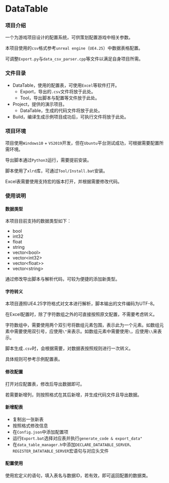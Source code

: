 # DataTable

### 项目介绍

一个为游戏项目设计的配置系统，可供策划配置游戏中相关参数。

本项目使用的`csv`格式参考`unreal engine`（`UE4.25`）中数据表格配置。

可调整`Export.py`与`data_csv_parser.cpp`等文件以满足自身项目所需。

### 文件目录

- DataTable，使用的配置表，可使用`Excel`等软件打开。
  - Export，导出的`.csv`文件将放于此处。
  - Tool，导出脚本与配置等文件放于此处。
- Project，提供的演示项目。
  - DataTable，生成的代码文件将放于此处。
- Build，编译生成示例项目成功后，可执行文件将放于此处。

### 项目环境

项目使用`Windows10` + `VS2019`开发，但在`Ubuntu`平台测试成功，可根据需要配置所需环境。

导出脚本通过`Python3`运行，需要提前安装。

脚本使用了`xlrd`库，可通过`Tool/Install.bat`安装。

Excel表需要使用支持宏的版本打开，并根据需要修改代码。

### 使用说明

#### 数据类型

本项目目前支持的数据类型如下：

- bool
- int32
- float
- string
- vector\<bool\>
- vector\<int32\>
- vector\<float>\>
- vector\<string\>

通过修改导出脚本与解析代码，可较为便捷的添加新类型。

#### 字符转义

本项目遵照UE4.25字符格式对文本进行解析，脚本输出的文件编码为UTF-8。

在Excel配置时，除了字符数组之外的可直接按照原文配置，不需要考虑转义。

字符数组中，需要使用两个双引号将数组元素包围，表示此为一个元素。如数组元素中需要使用双引号，应使用`\"`来表示。如数组元素中需要使用`\`，应使用`\\`来表示。

脚本生成`.csv`时，会根据需要，对数据表按照规则进行一次转义。

具体规则可参考示例配置表。

#### 修改配置

打开对应配置表，修改后导出数据即可。

若需要新增列，则按照格式在其后新增，并生成代码文件且导出数据。

#### 新增配表

- 复制出一张新表
- 按照格式修改信息
- 在`Config.json`中添加配置项
- 运行`Export.bat`选择对应表并执行`generate_code & export_data"`
- 在`data_table_manager.h`中添加`DECLARE_DATATABLE_SERVER`、`REGISTER_DATATABLE_SERVER`宏语句与对应头文件

#### 配置使用

使用宏定义的语句，填入表名与数据ID，若有效，即可返回配置的数据类。

